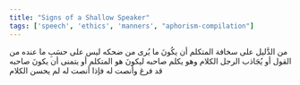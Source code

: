 ```yaml
---
title: "Signs of a Shallow Speaker"
tags: ['speech', 'ethics', 'manners', "aphorism-compilation"]
---
```


 من الدَّليل على سخافة المتكلم أن يكُونَ ما يُرى من ضحكه ليس على حسَبِ ما عنده من القول أو يُجَاذب الرجل الكلام وهو يكلم صاحبه ليكونَ هو المتكلم أو يتمنى أن يكونَ صاحبه قد فرغ وأنصت له فإذا أنصت له لم يحسن الكلام
